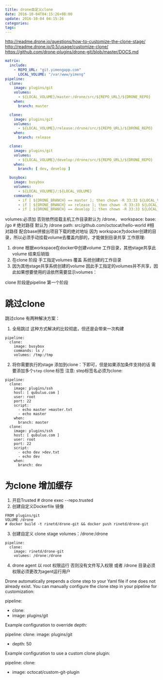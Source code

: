 ```yaml
---
title: drone自定义clone
date: 2016-10-04T04:15:26+08:00
update: 2016-10-04 04:15:26
categories:
tags:
---
```

http://readme.drone.io/questions/how-to-customize-the-clone-stage/
http://readme.drone.io/0.5/usage/customize-clone/
https://github.com/drone-plugins/drone-git/blob/master/DOCS.md

```yaml
matrix:
  include:
    - REPO_URL: "git.yimengapp.com"
      LOCAL_VOLUME: "/var/www/yimeng"
pipeline:
  clone:
    image: plugins/git
    volumes:
      - ${LOCAL_VOLUME}/master:/drone/src/${REPO_URL}/${DRONE_REPO}
    when:
      branch: master

  clone:
    image: plugins/git
    volumes:
      - ${LOCAL_VOLUME}/release:/drone/src/${REPO_URL}/${DRONE_REPO}
    when:
      branch: release

  clone:
    image: plugins/git
    volumes:
      - ${LOCAL_VOLUME}/develop:/drone/src/${REPO_URL}/${DRONE_REPO}
    when:
      branch: [ dev, develop ]

  busybox:
    image: busybox
    volumes:
      - ${LOCAL_VOLUME}/:${LOCAL_VOLUME}
    commands:
      - if [ ${DRONE_BRANCH} == master ]; then chown -R 33:33 ${LOCAL_VOLUME}/master ; fi
      - if [ ${DRONE_BRANCH} == release ]; then chown -R 33:33 ${LOCAL_VOLUME}/release ; fi
      - if [ ${DRONE_BRANCH} == develop ]; then chown -R 33:33 ${LOCAL_VOLUME}/develop ; fi
```
volumes:必须加 否则依然挂载主机工作目录默认为 /drone，
workspace:
  base: /go     # 绝对路径 默认为 /drone
  path: src/github.com/octocat/hello-world #相对路径 配合base拼接出项目下载的绝对地址
  因为 workspace为docker创建的目录，所以必须手动挂载volume去覆盖内部的，才能做到目录共享
工作原理:

1. drone 根据workspace在docker中创建volume 工作目录，其他stage共享此volume 结束后销毁
2. 在clone 阶段 手工指定volumes 覆盖 系统创建的工作目录
3. 因为其他stage共享系统创建的volume 因此手工指定的volumes并不共享，因此如果想要使用的话依然需要显示volumes：

clone 阶段是pipeline 第一个阶段
# 跳过clone
跳过clone 有两种解决方案：
1. 全局跳过 这种方式解决的比较彻底，但还是会带来一次构建
```
pipeline:
  clone:
    image: busybox
    commands: ls /
    volumes: /tmp:/tmp
```
2. 将你需要执行的stage 添加到clone：下即可，但是如果添加条件支持的话 需要添加多个`step` clone:标签
注意: step标签名必须为clone:
```
pipeline:
  clone:
    image: plugins/ssh
    host: [ qubuluo.com ]
    user: root
    port: 22
    script:
      - echo master >master.txt
      - echo master
    when:
      branch: master
  clone:
    image: plugins/ssh
    host: [ qubuluo.com ]
    user: root
    port: 22
    script:
      - echo dev >dev.txt
      - echo dev
    when:
      branch: dev
```

# 为clone 增加缓存
1. 开启Trusted  # drone exec --repo.trusted
2. 创建自定义Dockerfile 镜像
```
FROM plugins/git
VOLUME /drone
# docker build -t rinetd/drone-git && docker push rinetd/drone-git
```

3. 创建自定义 clone stage
 volumes：/drone:/drone
```  
pipeline:
  clone:
    image: rinetd/drone-git
    volumes: /drone:/drone

```
4. drone agent 以 root 权限运行 否则没有文件写入权限
  或者 /drone 目录必须权限必须更改为agent运行用户

Drone automatically prepends a clone step to your Yaml file if one does not already exist. You can manually configure the clone step in your pipeline for customization:

pipeline:
+ clone:
+   image: plugins/git

Example configuration to override depth:

pipeline:
  clone:
    image: plugins/git
+   depth: 50

Example configuration to use a custom clone plugin:

pipeline:
  clone:
+   image: octocat/custom-git-plugin
